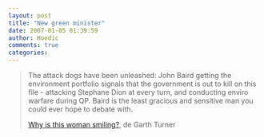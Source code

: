 ```yaml
---
layout: post
title: "New green minister"
date: 2007-01-05 01:39:59
author: Hoedic
comments: true
categories: 
---
```



<blockquote class="citation">The attack dogs have been unleashed: John Baird getting the environment portfolio signals that the government is out to kill on this file - attacking Stephane Dion at every turn, and conducting enviro warfare during QP. Baird is the least gracious and sensitive man you could ever hope to debate with.

[Why is this woman smiling?](http://www.garth.ca/weblog/2007/01/04/round-two/), de Garth Turner</blockquote>